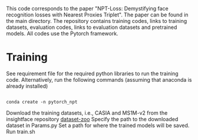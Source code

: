 This code corresponds to the paper "NPT-Loss: Demystifying face recognition losses with Nearest Proxies Triplet". The paper can be found in the main directory. 
The repository contains training codes, links to training datasets, evaluation codes, links to evaluation datasets and pretrained models.
All codes use the Pytorch framework.

# Training
See requirement file for the required python libraries to run the training code. 
Alternatively, run the following commands (assuming that anaconda is already installed)
```

conda create -n pytorch_npt
```
Download the training datasets, i.e., CASIA and MS1M-v2 from the insightface repository [dataset-zoo](https://github.com/deepinsight/insightface/wiki/Dataset-Zoo)
Specify the path to the downloaded dataset in Params.py 
Set a path for where the trained models will be saved.
Run train.sh

